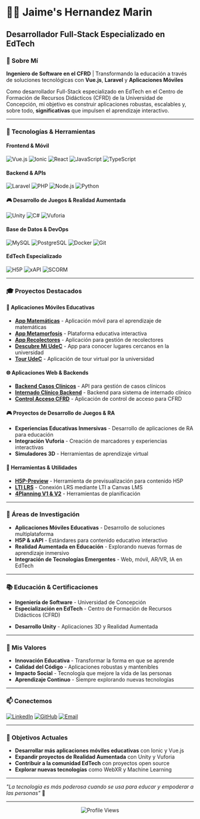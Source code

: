 # 👨‍💻 Jaime's Hernandez Marin
## Desarrollador Full-Stack Especializado en EdTech

<!-- [![LinkedIn](https://img.shields.io/badge/LinkedIn-0077B5?style=for-the-badge&logo=linkedin&logoColor=white)](https://www.linkedin.com/in/jaime-hernandez-505a8748/)
[![Vue.js](https://img.shields.io/badge/Vue.js-35495E?style=for-the-badge&logo=vue.js&logoColor=4FC08D)](https://vuejs.org/)
[![Laravel](https://img.shields.io/badge/Laravel-FF2D20?style=for-the-badge&logo=laravel&logoColor=white)](https://laravel.com/)

--- -->

### 🎯 Sobre Mí

**Ingeniero de Software en el CFRD** | Transformando la educación a través de soluciones tecnológicas con **Vue.js**, **Laravel** y **Aplicaciones Móviles**

Como desarrollador Full-Stack especializado en EdTech en el Centro de Formación de Recursos Didácticos (CFRD) de la Universidad de Concepción, mi objetivo es construir aplicaciones robustas, escalables y, sobre todo, **significativas** que impulsen el aprendizaje interactivo.

---

### 🚀 Tecnologías & Herramientas

#### **Frontend & Móvil**
![Vue.js](https://img.shields.io/badge/Vue.js-4FC08D?style=flat&logo=vue.js&logoColor=white)
![Ionic](https://img.shields.io/badge/Ionic-3880FF?style=flat&logo=ionic&logoColor=white)
![React](https://img.shields.io/badge/React-20232A?style=flat&logo=react&logoColor=61DAFB)
![JavaScript](https://img.shields.io/badge/JavaScript-F7DF1E?style=flat&logo=javascript&logoColor=black)
![TypeScript](https://img.shields.io/badge/TypeScript-007ACC?style=flat&logo=typescript&logoColor=white)

#### **Backend & APIs**
![Laravel](https://img.shields.io/badge/Laravel-FF2D20?style=flat&logo=laravel&logoColor=white)
![PHP](https://img.shields.io/badge/PHP-777BB4?style=flat&logo=php&logoColor=white)
![Node.js](https://img.shields.io/badge/Node.js-43853D?style=flat&logo=node.js&logoColor=white)
![Python](https://img.shields.io/badge/Python-3776AB?style=flat&logo=python&logoColor=white)

#### **🎮 Desarrollo de Juegos & Realidad Aumentada**
![Unity](https://img.shields.io/badge/Unity-000000?style=flat&logo=unity&logoColor=white)
![C#](https://img.shields.io/badge/C%23-239120?style=flat&logo=c-sharp&logoColor=white)
![Vuforia](https://img.shields.io/badge/Vuforia-000000?style=flat&logo=vuforia&logoColor=white)

#### **Base de Datos & DevOps**
![MySQL](https://img.shields.io/badge/MySQL-4479A1?style=flat&logo=mysql&logoColor=white)
![PostgreSQL](https://img.shields.io/badge/PostgreSQL-316192?style=flat&logo=postgresql&logoColor=white)
![Docker](https://img.shields.io/badge/Docker-2496ED?style=flat&logo=docker&logoColor=white)
![Git](https://img.shields.io/badge/Git-F05032?style=flat&logo=git&logoColor=white)

#### **EdTech Especializado**
![H5P](https://img.shields.io/badge/H5P-FF6B35?style=flat&logo=h5p&logoColor=white)
![xAPI](https://img.shields.io/badge/xAPI-000000?style=flat&logo=xapi&logoColor=white)
![SCORM](https://img.shields.io/badge/SCORM-000000?style=flat&logo=scorm&logoColor=white)

---

### 🎓 Proyectos Destacados

#### **📱 Aplicaciones Móviles Educativas**
- **[App Matemáticas](https://github.com/jaimeEHM/appMatematicas)** - Aplicación móvil para el aprendizaje de matemáticas
- **[App Metamorfosis](https://github.com/jaimeEHM/appMetamorfosis)** - Plataforma educativa interactiva
- **[App Recolectores](https://github.com/jaimeEHM/appRecolectores)** - Aplicación para gestión de recolectores
- **[Descubre Mi UdeC](https://github.com/jaimeEHM/descrubroMiUdeC)** - App para conocer lugares cercanos en la universidad
- **[Tour UdeC](https://github.com/jaimeEHM/tourUdeC)** - Aplicación de tour virtual por la universidad

#### **🌐 Aplicaciones Web & Backends**
<!-- - **[UdeC-Digital](https://github.com/jaimeEHM/UdeC-Digital)** - Plataforma digital para la Universidad de Concepción
- **[SGJ-ANFA Frontend](https://github.com/jaimeEHM/SGJ-ANFA-FRONT)** - Frontend del Sistema de Gestión de Juegos ANFA
- **[SGJ-ANFA Backend](https://github.com/jaimeEHM/SGJ-ANFA-BACK)** - Backend del Sistema de Gestión de Juegos ANFA -->
- **[Backend Casos Clínicos](https://github.com/jaimeEHM/backend_casos_clinicos)** - API para gestión de casos clínicos
- **[Internado Clínico Backend](https://github.com/jaimeEHM/internado_clinico_back)** - Backend para sistema de internado clínico
- **[Control Acceso CFRD](https://github.com/jaimeEHM/controlAccesoCFRD)** - Aplicación de control de acceso para CFRD

#### **🎮 Proyectos de Desarrollo de Juegos & RA**
- **Experiencias Educativas Inmersivas** - Desarrollo de aplicaciones de RA para educación
- **Integración Vuforia** - Creación de marcadores y experiencias interactivas
- **Simuladores 3D** - Herramientas de aprendizaje virtual

#### **🔧 Herramientas & Utilidades**
- **[H5P-Preview](https://github.com/jaimeEHM/H5P-Preview)** - Herramienta de previsualización para contenido H5P
- **[LTI LRS](https://github.com/jaimeEHM/lti_lrs)** - Conexión LRS mediante LTI a Canvas LMS
- **[4Planning V1 & V2](https://github.com/jaimeEHM/4PlanningV1)** - Herramientas de planificación
<!-- - **[PC Digital](https://github.com/jaimeEHM/pcDigital)** - Plataforma digital
 -->
---

### 🔬 Áreas de Investigación

- **Aplicaciones Móviles Educativas** - Desarrollo de soluciones multiplataforma
- **H5P & xAPI** - Estándares para contenido educativo interactivo
- **Realidad Aumentada en Educación** - Explorando nuevas formas de aprendizaje inmersivo
- **Integración de Tecnologías Emergentes** - Web, móvil, AR/VR, IA en EdTech

---

### 📚 Educación & Certificaciones

- **Ingeniería de Software** - Universidad de Concepción
- **Especialización en EdTech** - Centro de Formación de Recursos Didácticos (CFRD)
<!-- - **Certificación H5P** - Creación de contenido educativo interactivo -->
- **Desarrollo Unity** - Aplicaciones 3D y Realidad Aumentada

---

### 🌟 Mis Valores

- **Innovación Educativa** - Transformar la forma en que se aprende
- **Calidad del Código** - Aplicaciones robustas y mantenibles
- **Impacto Social** - Tecnología que mejore la vida de las personas
- **Aprendizaje Continuo** - Siempre explorando nuevas tecnologías

---

### 📫 Conectemos

[![LinkedIn](https://img.shields.io/badge/LinkedIn-0077B5?style=for-the-badge&logo=linkedin&logoColor=white)](https://www.linkedin.com/in/jaime-hernandez-505a8748/)
[![GitHub](https://img.shields.io/badge/GitHub-100000?style=for-the-badge&logo=github&logoColor=white)](https://github.com/jaimeEHM)
[![Email](https://img.shields.io/badge/Email-D14836?style=for-the-badge&logo=gmail&logoColor=white)](mailto:jhernandez@cfrd.cl)

---

<!-- ### 📊 Estadísticas de GitHub

![GitHub Stats](https://github-readme-stats.vercel.app/api?username=jaimeEHM&show_icons=true&theme=radical)

![Top Languages](https://github-readme-stats.vercel.app/api/top-langs/?username=jaimeEHM&layout=compact&theme=radical)

--- -->

### 🎯 Objetivos Actuales

- **Desarrollar más aplicaciones móviles educativas** con Ionic y Vue.js
- **Expandir proyectos de Realidad Aumentada** con Unity y Vuforia
- **Contribuir a la comunidad EdTech** con proyectos open source
- **Explorar nuevas tecnologías** como WebXR y Machine Learning

---

*"La tecnología es más poderosa cuando se usa para educar y empoderar a las personas"* 🚀

---

<div align="center">
  <img src="https://komarev.com/ghpvc/?username=jaimeEHM&style=flat-square&color=blue" alt="Profile Views"/>
</div>
